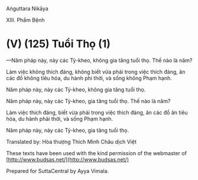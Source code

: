 Aṅguttara Nikāya

XIII. Phẩm Bệnh

# (V) (125) Tuổi Thọ (1)

—Năm pháp này, này các Tỷ-kheo, không gia tăng tuổi thọ. Thế nào là năm?

Làm việc không thích đáng, không biết vừa phải trong việc thích đáng, ăn các đồ không tiêu hóa, du hành phi thời, và sống không Phạm hạnh.

Năm pháp này, này các Tỷ-kheo, không gia tăng tuổi thọ.

Năm pháp này, này các Tỷ-kheo, gia tăng tuổi thọ. Thế nào là năm?

Làm việc thích đáng, biết vừa phải trong việc thích đáng, ăn các đồ ăn tiêu hóa, du hành phải thời, và sống Phạm hạnh.

Năm pháp này, này các Tỷ-kheo, gia tăng tuổi thọ.

Translated by: Hòa thượng Thích Minh Châu dịch Việt

These texts have been used with the kind permission of the webmaster of [http://www.budsas.net/](http://www.budsas.net/)

Prepared for SuttaCentral by Ayya Vimala.
